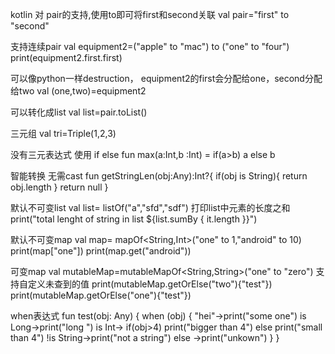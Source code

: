 kotlin 对 pair的支持,使用to即可将first和second关联
val pair="first" to "second"

支持连续pair
val equipment2=("apple" to "mac") to ("one" to "four")
print(equipment2.first.first)

可以像python一样destruction， equipment2的first会分配给one，second分配给two
val (one,two)=equipment2

可以转化成list
val list=pair.toList()

三元组
val tri=Triple(1,2,3)

没有三元表达式  使用 if else
fun max(a:Int,b :Int) = if(a>b) a else b


智能转换 无需cast
fun getStringLen(obj:Any):Int?{
    if(obj is String){
        return obj.length
    }
    return null
}

默认不可变list
val list= listOf("a","sfd","sdf")
打印list中元素的长度之和
print("total lenght of string in list ${list.sumBy { it.length }}")

默认不可变map
val map= mapOf<String,Int>("one" to 1,"android" to 10)
print(map["one"])
print(map.get("android"))

可变map
val mutableMap=mutableMapOf<String,String>("one" to "zero")
支持自定义未查到的值
print(mutableMap.getOrElse("two"){"test"})
print(mutableMap.getOrElse("one"){"test"})

when表达式
fun test(obj: Any) {
    when (obj) {
        "hei"->print("some one")
        is Long->print("long ")
        is Int-> if(obj>4) print("bigger than 4") else print("small than 4")
        !is String->print("not a string")
        else ->print("unkown")
    }
}

